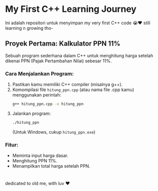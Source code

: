 # My First C++ Learning Journey

Ini adalah repositori untuk menyimpan my very first C++ code 😭❤️ still learning n growing tho-

## Proyek Pertama: Kalkulator PPN 11%

Sebuah program sederhana dalam C++ untuk menghitung harga setelah dikenai PPN (Pajak Pertambahan Nilai) sebesar 11%.

### Cara Menjalankan Program:

1.  Pastikan kamu memiliki C++ compiler (misalnya g++).
2.  Komompilasi file `hitung_ppn.cpp` (atau nama file .cpp kamu) menggunakan perintah:
    ```bash
    g++ hitung_ppn.cpp -o hitung_ppn
    ```
3.  Jalankan program:
    ```bash
    ./hitung_ppn
    ```
    (Untuk Windows, cukup `hitung_ppn.exe`)

### Fitur:

- Meminta input harga dasar.
- Menghitung PPN 11%.
- Menampilkan total harga setelah PPN.

#

dedicated to old me, with luv ❤️
